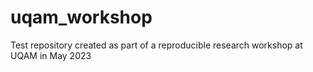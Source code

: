 # uqam_workshop
Test repository created as part of a reproducible research workshop at UQAM in May 2023
